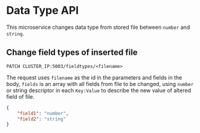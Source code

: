 # Data Type API

This microservice changes data type from stored file between `number` and `string`.

## Change field types of inserted file

`PATCH CLUSTER_IP:5003/fieldtypes/<filename>`

The request uses `filename` as the id in the parameters and fields in the body, `fields` is an array with all fields from file to be changed, using `number` or string descriptor in each `Key:Value` to describe the new value of altered field of file.

```json
{
    "field1": "number",
    "field2": "string"
}
```
